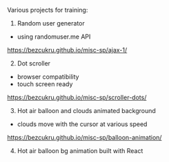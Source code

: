 Various projects for training:

1. Random user generator
- using randomuser.me API

https://bezcukru.github.io/misc-sp/ajax-1/

2. Dot scroller
- browser compatibility
- touch screen ready

https://bezcukru.github.io/misc-sp/scroller-dots/

3. Hot air balloon and clouds animated background
- clouds move with the cursor at various speed

https://bezcukru.github.io/misc-sp/balloon-animation/

4. Hot air balloon bg animation built with React



